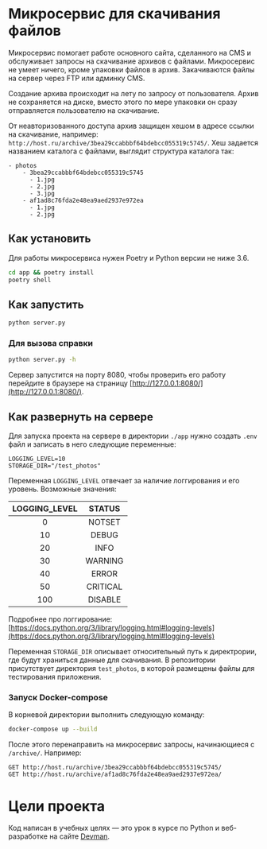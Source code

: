 # Микросервис для скачивания файлов

Микросервис помогает работе основного сайта, сделанного на CMS и обслуживает
запросы на скачивание архивов с файлами. Микросервис не умеет ничего, кроме упаковки файлов
в архив. Закачиваются файлы на сервер через FTP или админку CMS.

Создание архива происходит на лету по запросу от пользователя. Архив не сохраняется на диске, вместо этого по мере упаковки он сразу отправляется пользователю на скачивание.

От неавторизованного доступа архив защищен хешом в адресе ссылки на скачивание, например: `http://host.ru/archive/3bea29ccabbbf64bdebcc055319c5745/`. Хеш задается названием каталога с файлами, выглядит структура каталога так:

```
- photos
    - 3bea29ccabbbf64bdebcc055319c5745
      - 1.jpg
      - 2.jpg
      - 3.jpg
    - af1ad8c76fda2e48ea9aed2937e972ea
      - 1.jpg
      - 2.jpg
```


## Как установить

Для работы микросервиса нужен Poetry и Python версии не ниже 3.6.

```bash
cd app && poetry install
poetry shell
```

## Как запустить

```bash
python server.py
```
### Для вызова справки
```bash
python server.py -h
```

Сервер запустится на порту 8080, чтобы проверить его работу перейдите в браузере на страницу [http://127.0.0.1:8080/](http://127.0.0.1:8080/).

## Как развернуть на сервере
Для запуска проекта на сервере в директории `./app` нужно создать `.env` файл и записать в него следующие переменные:
```dotenv
LOGGING_LEVEL=10
STORAGE_DIR="/test_photos"
```
Переменная `LOGGING_LEVEL` отвечает за наличие логгирования и его уровень. Возможные значения:

|  LOGGING_LEVEL  |   STATUS   |
|:---------------:|:----------:|
|        0        |   NOTSET   |
|       10        |   DEBUG    |
|       20        |    INFO    |
|       30        |  WARNING   |
|       40        |   ERROR    |
|       50        |  CRITICAL  |
|       100       |  DISABLE   |

Подробнее про логгирование: [https://docs.python.org/3/library/logging.html#logging-levels](https://docs.python.org/3/library/logging.html#logging-levels)

Переменная `STORAGE_DIR` описывает относительный путь к директрории, где будут храниться данные для скачивания. В репозитории присутствует директория `test_photos`, в которой размещены файлы для тестирования приложения.
### Запуск Docker-compose
В корневой директории выполнить следующую команду:
```bash
docker-compose up --build
```

После этого перенаправить на микросервис запросы, начинающиеся с `/archive/`. Например:

```
GET http://host.ru/archive/3bea29ccabbbf64bdebcc055319c5745/
GET http://host.ru/archive/af1ad8c76fda2e48ea9aed2937e972ea/
```

# Цели проекта

Код написан в учебных целях — это урок в курсе по Python и веб-разработке на сайте [Devman](https://dvmn.org).
